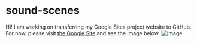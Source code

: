 # sound-scenes
Hi! I am working on transferring my Google Sites project website to GitHub. For now, please visit [the Google Site](https://sites.google.com/u/0/d/1UfnB-FctwuSkWAq12jvL9Gsze0CMXiLj/p/11piOisGQxsUtLMJgsGiC_yQ6xullUY1V/preview) and see the image below.
![image](https://user-images.githubusercontent.com/87866317/198894126-98a6335d-9491-4f66-ab4a-0b184cfdc516.png)
